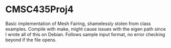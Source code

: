 # CMSC435Proj4
Basic implementation of Mesh Fairing, shamelessly stolen from class examples.
Compile with make, might cause issues with the eigen path since I wrote all of this on Debian.
Follows sample input format, no error checking beyond if the file opens. 
